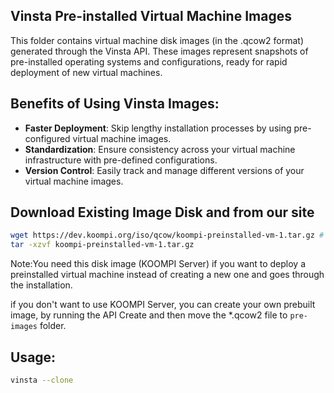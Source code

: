 ## Vinsta Pre-installed Virtual Machine Images

This folder contains virtual machine disk images (in the .qcow2 format) generated through the Vinsta API. These images represent snapshots of pre-installed operating systems and configurations, ready for rapid deployment of new virtual machines.

## Benefits of Using Vinsta Images:

- <b>Faster Deployment</b>: Skip lengthy installation processes by using pre-configured virtual machine images.
- <b>Standardization</b>: Ensure consistency across your virtual machine infrastructure with pre-defined configurations.
- <b>Version Control</b>: Easily track and manage different versions of your virtual machine images.

## Download Existing Image Disk and from our site

```bash
wget https://dev.koompi.org/iso/qcow/koompi-preinstalled-vm-1.tar.gz # Run this inside the pre-images folder
tar -xzvf koompi-preinstalled-vm-1.tar.gz
```

<bold>Note:</bold>You need this disk image (KOOMPI Server) if you want to deploy a preinstalled virtual machine instead of creating a new one and goes through the installation.

if you don't want to use KOOMPI Server, you can create your own prebuilt image, by running the API Create and then move the *.qcow2 file to `pre-images` folder.

## Usage:

```bash
vinsta --clone
```